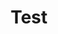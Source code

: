 ---
layout: page
title: Test
permalink: test
hero-banner:
    image: /assets/img/hero-banner.jpg
    paragraph: This is my test page, made in under 3 minutes. Wow fast.
---